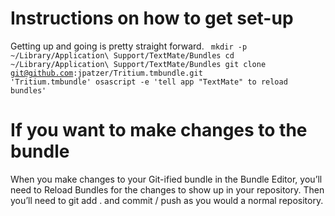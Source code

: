 Instructions on how to get set-up
=================================
Getting up and going is pretty straight forward.
  <code>
  mkdir -p ~/Library/Application\ Support/TextMate/Bundles
  cd ~/Library/Application\ Support/TextMate/Bundles
  git clone git@github.com:jpatzer/Tritium.tmbundle.git 'Tritium.tmbundle'
  osascript -e 'tell app "TextMate" to reload bundles'
  </code>

If you want to make changes to the bundle
=========================================
When you make changes to your Git-ified bundle in the Bundle Editor, you’ll need to Reload Bundles for the changes to show up in your repository. Then you’ll need to git add . and commit / push as you would a normal repository.